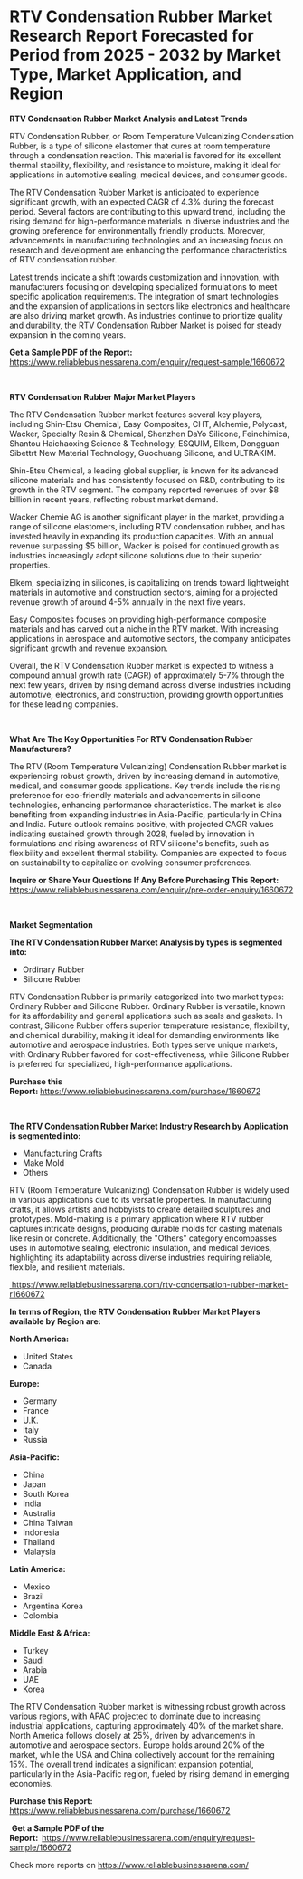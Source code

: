 <p><h1>RTV Condensation Rubber Market Research Report Forecasted for Period from 2025 -  2032 by Market Type, Market Application, and Region</h1></p><p><strong>RTV Condensation Rubber Market Analysis and Latest Trends</strong></p>
<p><p>RTV Condensation Rubber, or Room Temperature Vulcanizing Condensation Rubber, is a type of silicone elastomer that cures at room temperature through a condensation reaction. This material is favored for its excellent thermal stability, flexibility, and resistance to moisture, making it ideal for applications in automotive sealing, medical devices, and consumer goods.</p><p>The RTV Condensation Rubber Market is anticipated to experience significant growth, with an expected CAGR of 4.3% during the forecast period. Several factors are contributing to this upward trend, including the rising demand for high-performance materials in diverse industries and the growing preference for environmentally friendly products. Moreover, advancements in manufacturing technologies and an increasing focus on research and development are enhancing the performance characteristics of RTV condensation rubber.</p><p>Latest trends indicate a shift towards customization and innovation, with manufacturers focusing on developing specialized formulations to meet specific application requirements. The integration of smart technologies and the expansion of applications in sectors like electronics and healthcare are also driving market growth. As industries continue to prioritize quality and durability, the RTV Condensation Rubber Market is poised for steady expansion in the coming years.</p></p>
<p><strong>Get a Sample PDF of the Report:&nbsp;</strong> <a href="https://www.reliablebusinessarena.com/enquiry/request-sample/1660672?utm_campaign=3566&utm_medium=2&utm_source=Github&utm_content=ia&utm_term=29032025&utm_id=rtv-condensation-rubber">https://www.reliablebusinessarena.com/enquiry/request-sample/1660672</a></p>
<p>&nbsp;</p>
<p><strong>RTV Condensation Rubber Major Market Players</strong></p>
<p><p>The RTV Condensation Rubber market features several key players, including Shin-Etsu Chemical, Easy Composites, CHT, Alchemie, Polycast, Wacker, Specialty Resin & Chemical, Shenzhen DaYo Silicone, Feinchimica, Shantou Haichaoxing Science & Technology, ESQUIM, Elkem, Dongguan Sibettrt New Material Technology, Guochuang Silicone, and ULTRAKIM. </p><p>Shin-Etsu Chemical, a leading global supplier, is known for its advanced silicone materials and has consistently focused on R&D, contributing to its growth in the RTV segment. The company reported revenues of over $8 billion in recent years, reflecting robust market demand.</p><p>Wacker Chemie AG is another significant player in the market, providing a range of silicone elastomers, including RTV condensation rubber, and has invested heavily in expanding its production capacities. With an annual revenue surpassing $5 billion, Wacker is poised for continued growth as industries increasingly adopt silicone solutions due to their superior properties.</p><p>Elkem, specializing in silicones, is capitalizing on trends toward lightweight materials in automotive and construction sectors, aiming for a projected revenue growth of around 4-5% annually in the next five years.</p><p>Easy Composites focuses on providing high-performance composite materials and has carved out a niche in the RTV market. With increasing applications in aerospace and automotive sectors, the company anticipates significant growth and revenue expansion.</p><p>Overall, the RTV Condensation Rubber market is expected to witness a compound annual growth rate (CAGR) of approximately 5-7% through the next few years, driven by rising demand across diverse industries including automotive, electronics, and construction, providing growth opportunities for these leading companies.</p></p>
<p>&nbsp;</p>
<p><strong>What Are The Key Opportunities For RTV Condensation Rubber Manufacturers?</strong></p>
<p><p>The RTV (Room Temperature Vulcanizing) Condensation Rubber market is experiencing robust growth, driven by increasing demand in automotive, medical, and consumer goods applications. Key trends include the rising preference for eco-friendly materials and advancements in silicone technologies, enhancing performance characteristics. The market is also benefiting from expanding industries in Asia-Pacific, particularly in China and India. Future outlook remains positive, with projected CAGR values indicating sustained growth through 2028, fueled by innovation in formulations and rising awareness of RTV silicone's benefits, such as flexibility and excellent thermal stability. Companies are expected to focus on sustainability to capitalize on evolving consumer preferences.</p></p>
<p><strong>Inquire or Share Your Questions If Any Before Purchasing This Report:</strong> <a href="https://www.reliablebusinessarena.com/enquiry/pre-order-enquiry/1660672?utm_campaign=3566&utm_medium=2&utm_source=Github&utm_content=ia&utm_term=29032025&utm_id=rtv-condensation-rubber">https://www.reliablebusinessarena.com/enquiry/pre-order-enquiry/1660672</a></p>
<p>&nbsp;</p>
<p><strong>Market Segmentation</strong></p>
<p><strong>The RTV Condensation Rubber Market Analysis by types is segmented into:</strong></p>
<p><ul><li>Ordinary Rubber</li><li>Silicone Rubber</li></ul></p>
<p><p>RTV Condensation Rubber is primarily categorized into two market types: Ordinary Rubber and Silicone Rubber. Ordinary Rubber is versatile, known for its affordability and general applications such as seals and gaskets. In contrast, Silicone Rubber offers superior temperature resistance, flexibility, and chemical durability, making it ideal for demanding environments like automotive and aerospace industries. Both types serve unique markets, with Ordinary Rubber favored for cost-effectiveness, while Silicone Rubber is preferred for specialized, high-performance applications.</p></p>
<p><strong>Purchase this Report:&nbsp;</strong><a href="https://www.reliablebusinessarena.com/purchase/1660672?utm_campaign=3566&utm_medium=2&utm_source=Github&utm_content=ia&utm_term=29032025&utm_id=rtv-condensation-rubber">https://www.reliablebusinessarena.com/purchase/1660672</a></p>
<p>&nbsp;</p>
<p><strong>The RTV Condensation Rubber Market Industry Research by Application is segmented into:</strong></p>
<p><ul><li>Manufacturing Crafts</li><li>Make Mold</li><li>Others</li></ul></p>
<p><p>RTV (Room Temperature Vulcanizing) Condensation Rubber is widely used in various applications due to its versatile properties. In manufacturing crafts, it allows artists and hobbyists to create detailed sculptures and prototypes. Mold-making is a primary application where RTV rubber captures intricate designs, producing durable molds for casting materials like resin or concrete. Additionally, the "Others" category encompasses uses in automotive sealing, electronic insulation, and medical devices, highlighting its adaptability across diverse industries requiring reliable, flexible, and resilient materials.</p></p>
<p><a href="https://www.reliablebusinessarena.com/rtv-condensation-rubber-market-r1660672?utm_campaign=3566&utm_medium=2&utm_source=Github&utm_content=ia&utm_term=29032025&utm_id=rtv-condensation-rubber">&nbsp;https://www.reliablebusinessarena.com/rtv-condensation-rubber-market-r1660672</a></p>
<p><strong>In terms of Region, the RTV Condensation Rubber Market Players available by Region are:</strong></p>
<p>
    <p> <strong> North America: </strong>
        <ul>
            <li>United States</li>
            <li>Canada</li>
        </ul>
        </p> 
    <p> <strong> Europe: </strong>
        <ul>
            <li>Germany</li>
            <li>France</li>
            <li>U.K.</li>
            <li>Italy</li>
            <li>Russia</li>
        </ul>
        </p> 
    <p> <strong> Asia-Pacific: </strong>
        <ul>
            <li>China</li>
            <li>Japan</li>
            <li>South Korea</li>
            <li>India</li>
            <li>Australia</li>
            <li>China Taiwan</li>
            <li>Indonesia</li>
            <li>Thailand</li>
            <li>Malaysia</li>
        </ul>
        </p> 
    <p> <strong> Latin America: </strong>
        <ul>
            <li>Mexico</li>
            <li>Brazil</li>
            <li>Argentina Korea</li>
            <li>Colombia</li>
        </ul>
        </p> 
    <p> <strong> Middle East & Africa: </strong>
        <ul>
            <li>Turkey</li>
            <li>Saudi</li>
            <li>Arabia</li>
            <li>UAE</li>
            <li>Korea</li>
        </ul>
    </p>
    </p>
<p><p>The RTV Condensation Rubber market is witnessing robust growth across various regions, with APAC projected to dominate due to increasing industrial applications, capturing approximately 40% of the market share. North America follows closely at 25%, driven by advancements in automotive and aerospace sectors. Europe holds around 20% of the market, while the USA and China collectively account for the remaining 15%. The overall trend indicates a significant expansion potential, particularly in the Asia-Pacific region, fueled by rising demand in emerging economies.</p></p>
<p><strong>Purchase this Report: </strong><a href="https://www.reliablebusinessarena.com/purchase/1660672?utm_campaign=3566&utm_medium=2&utm_source=Github&utm_content=ia&utm_term=29032025&utm_id=rtv-condensation-rubber">https://www.reliablebusinessarena.com/purchase/1660672</a></p>
<p>&nbsp;<strong>Get a Sample PDF of the Report:&nbsp;&nbsp;</strong><a href="https://www.reliablebusinessarena.com/enquiry/request-sample/1660672?utm_campaign=3566&utm_medium=2&utm_source=Github&utm_content=ia&utm_term=29032025&utm_id=rtv-condensation-rubber">https://www.reliablebusinessarena.com/enquiry/request-sample/1660672</a></p>
<p><strong></strong></p>
<p>Check more reports on <a href="https://www.reliablebusinessarena.com/?utm_campaign=3566&utm_medium=2&utm_source=Github&utm_content=ia&utm_term=29032025&utm_id=rtv-condensation-rubber">https://www.reliablebusinessarena.com/</a></p>